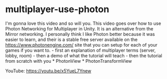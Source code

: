 # multiplayer-use-photon
I'm gonna love this video and so will you. This video goes over how to use Photon Networking for Multiplayer in Unity. It is an alternative from the Mirror networking. I personally think I like Photon better because it was easier to learn, and their is a stable free server available on the https://www.photonengine.com/ site that you can setup for each of your games if you want to. - first an explanation of multiplayer terms (server, lobby, room) - then a demo of what the tutorial will teach - then the tutorial from scratch with you   * PhotonView   * PhotonTransformView

YouTube:  https://youtu.be/x5YueL7Ynew
